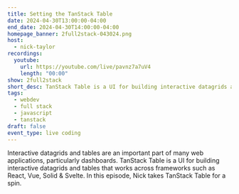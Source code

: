 ```yaml
---
title: Setting the TanStack Table
date: 2024-04-30T13:00:00-04:00
end_date: 2024-04-30T14:00:00-04:00
homepage_banner: 2full2stack-043024.png
host:
  - nick-taylor
recordings:
  youtube:
    url: https://youtube.com/live/pavnz7a7uV4
    length: "00:00"
show: 2full2stack
short_desc: TanStack Table is a UI for building interactive datagrids and tables that works across frameworks such as React, Vue, Solid & Svelte. In this episode, Nick takes TanStack Table for a spin.
tags:
  - webdev
  - full stack
  - javascript
  - tanstack
draft: false
event_type: live coding
---
```


Interactive datagrids and tables are an important part of many web applications, particularly dashboards. TanStack Table is a UI for building interactive datagrids and tables that works across frameworks such as React, Vue, Solid & Svelte. In this episode, Nick takes TanStack Table for a spin.
